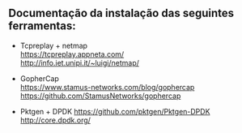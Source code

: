 ## Documentação da instalação das seguintes ferramentas:

- Tcpreplay + netmap  
https://tcpreplay.appneta.com/  
http://info.iet.unipi.it/~luigi/netmap/

- GopherCap  
https://www.stamus-networks.com/blog/gophercap  
https://github.com/StamusNetworks/gophercap

- Pktgen + DPDK
https://github.com/pktgen/Pktgen-DPDK
http://core.dpdk.org/
